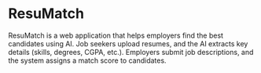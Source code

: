 # ResuMatch
ResuMatch is a web application that helps employers find the best candidates using AI. Job seekers upload resumes, and the AI extracts key details (skills, degrees, CGPA, etc.). Employers submit job descriptions, and the system assigns a match score to candidates.
